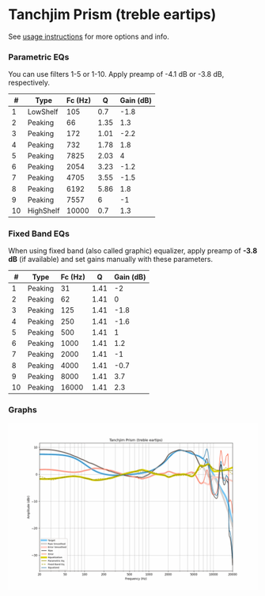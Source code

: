 # Tanchjim Prism (treble eartips)
See [usage instructions](https://github.com/jaakkopasanen/AutoEq#usage) for more options and info.

### Parametric EQs
You can use filters 1-5 or 1-10. Apply preamp of -4.1 dB or -3.8 dB, respectively.

|   # | Type      |   Fc (Hz) |    Q |   Gain (dB) |
|-----|-----------|-----------|------|-------------|
|   1 | LowShelf  |       105 | 0.7  |        -1.8 |
|   2 | Peaking   |        66 | 1.35 |         1.3 |
|   3 | Peaking   |       172 | 1.01 |        -2.2 |
|   4 | Peaking   |       732 | 1.78 |         1.8 |
|   5 | Peaking   |      7825 | 2.03 |         4   |
|   6 | Peaking   |      2054 | 3.23 |        -1.2 |
|   7 | Peaking   |      4705 | 3.55 |        -1.5 |
|   8 | Peaking   |      6192 | 5.86 |         1.8 |
|   9 | Peaking   |      7557 | 6    |        -1   |
|  10 | HighShelf |     10000 | 0.7  |         1.3 |

### Fixed Band EQs
When using fixed band (also called graphic) equalizer, apply preamp of **-3.8 dB** (if available) and set gains manually with these parameters.

|   # | Type    |   Fc (Hz) |    Q |   Gain (dB) |
|-----|---------|-----------|------|-------------|
|   1 | Peaking |        31 | 1.41 |        -2   |
|   2 | Peaking |        62 | 1.41 |         0   |
|   3 | Peaking |       125 | 1.41 |        -1.8 |
|   4 | Peaking |       250 | 1.41 |        -1.6 |
|   5 | Peaking |       500 | 1.41 |         1   |
|   6 | Peaking |      1000 | 1.41 |         1.2 |
|   7 | Peaking |      2000 | 1.41 |        -1   |
|   8 | Peaking |      4000 | 1.41 |        -0.7 |
|   9 | Peaking |      8000 | 1.41 |         3.7 |
|  10 | Peaking |     16000 | 1.41 |         2.3 |

### Graphs
![](./Tanchjim%20Prism%20(treble%20eartips).png)
